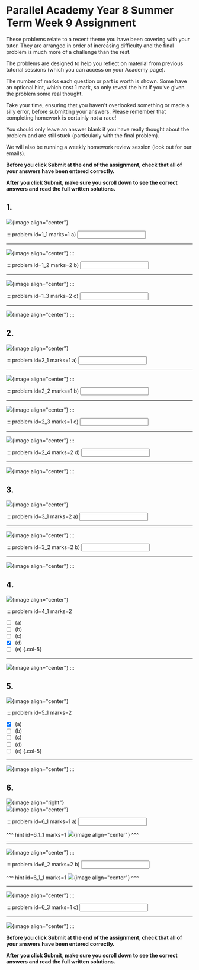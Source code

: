 # Parallel Academy Year 8 Summer Term Week 9 Assignment

These problems relate to a recent theme you have been covering with your tutor. They are arranged in order of increasing difficulty and the final problem is much more of a challenge than the rest.  

The problems are designed to help you reflect on material from previous tutorial sessions (which you can access on your Academy page).  

The number of marks each question or part is worth is shown. Some have an optional hint, which cost 1 mark, so only reveal the hint if you’ve given the problem some real thought.   

Take your time, ensuring that you haven't overlooked something or made a silly error, before submitting your answers. Please remember that completing homework is certainly not a race!  

You should only leave an answer blank if you have really thought about the problem and are still stuck (particularly with the final problem).  

We will also be running a weekly homework review session (look out for our emails).  

**Before you click Submit at the end of the assignment, check that all of your answers have been entered correctly.** 
  
**After you click Submit, make sure you scroll down to see the correct answers and read the full written solutions.**  

## 1.	
![](/resources/academy-8sum-week-10/q1.png){image align="center"}  

::: problem id=1_1 marks=1
a) <input type="number" solution="6"/>  
 
---

![](/resources/academy-8sum-week-10/s1a.png){image align="center"}
:::  

::: problem id=1_2 marks=2
b) <input type="number" solution="40"/>  

---

![](/resources/academy-8sum-week-10/s1b.png){image align="center"}
::: 

::: problem id=1_3 marks=2
c) <input type="number" solution="236"/>  

---

![](/resources/academy-8sum-week-10/s1c.png){image align="center"}
::: 


## 2.
![](/resources/academy-8sum-week-10/q2.png){image align="center"}  

::: problem id=2_1 marks=1
a) <input type="number" solution="340"/>  
 
---

![](/resources/academy-8sum-week-10/s2a.png){image align="center"}
:::  

::: problem id=2_2 marks=1
b) <input type="number" solution="360"/>  

---

![](/resources/academy-8sum-week-10/s2b.png){image align="center"}
::: 

::: problem id=2_3 marks=1
c) <input type="number" solution="0"/>  

---

![](/resources/academy-8sum-week-10/s2c.png){image align="center"}
::: 

::: problem id=2_4 marks=2
d) <input type="number" solution="31"/>  

---

![](/resources/academy-8sum-week-10/s2d.png){image align="center"}
:::


## 3.
![](/resources/academy-8sum-week-10/q3.png){image align="center"}  

::: problem id=3_1 marks=2
a) <input type="number" solution="9"/>  
 
---

![](/resources/academy-8sum-week-10/s3a.png){image align="center"}
:::  

::: problem id=3_2 marks=2
b) <input type="number" solution="18"/>  

---

![](/resources/academy-8sum-week-10/s3b.png){image align="center"}
::: 


## 4.
![](/resources/academy-8sum-week-10/q4.png){image align="center"}  

::: problem id=4_1 marks=2  

* [ ] (a)
* [ ] (b)
* [ ] (c)
* [x] (d)
* [ ] (e)
{.col-5}

---

![](/resources/academy-8sum-week-10/s4.png){image align="center"}
:::  


## 5.
![](/resources/academy-8sum-week-10/q5.png){image align="center"}  

::: problem id=5_1 marks=2  

* [x] (a)
* [ ] (b)
* [ ] (c)
* [ ] (d)
* [ ] (e)
{.col-5}

---

![](/resources/academy-8sum-week-10/s5.png){image align="center"}
:::  


## 6.
![](/resources/academy-4-week-2/4-skull.png){image align="right"}  
![](/resources/academy-8sum-week-10/q6.png){image align="center"}  

::: problem id=6_1 marks=1
a) <input type="number" solution="1"/>  

^^^ hint id=6_1_1 marks=1
![](/resources/academy-8sum-week-10/h6a.png){image align="center"} 
^^^ 

---

![](/resources/academy-8sum-week-10/s6a.png){image align="center"}
:::  

::: problem id=6_2 marks=2
b) <input type="number" solution="1"/>  

^^^ hint id=6_1_1 marks=1
![](/resources/academy-8sum-week-10/h6b.png){image align="center"} 
^^^ 

---

![](/resources/academy-8sum-week-10/s6b.png){image align="center"}
::: 

::: problem id=6_3 marks=1
c) <input type="number" solution="3"/>  

---

![](/resources/academy-8sum-week-10/s6c.png){image align="center"}
:::

**Before you click Submit at the end of the assignment, check that all of your answers have been entered correctly.** 
  
**After you click Submit, make sure you scroll down to see the correct answers and read the full written solutions.**  